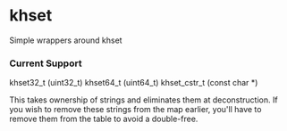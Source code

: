 # khset
Simple wrappers around khset

### Current Support
khset32_t (uint32_t)
khset64_t (uint64_t)
khset_cstr_t (const char *)

This takes ownership of strings and eliminates them at deconstruction. If you wish to remove these strings from the map earlier, you'll have to remove them from the table to avoid a double-free.
